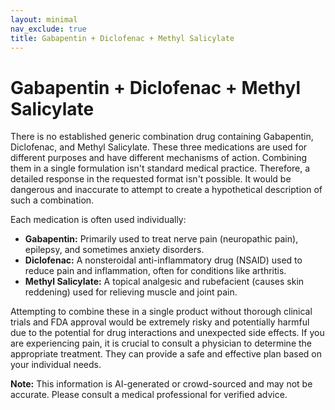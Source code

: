```yaml
---
layout: minimal
nav_exclude: true
title: Gabapentin + Diclofenac + Methyl Salicylate
---
```


# Gabapentin + Diclofenac + Methyl Salicylate

There is no established generic combination drug containing Gabapentin, Diclofenac, and Methyl Salicylate.  These three medications are used for different purposes and have different mechanisms of action. Combining them in a single formulation isn't standard medical practice.  Therefore, a detailed response in the requested format isn't possible.  It would be dangerous and inaccurate to attempt to create a hypothetical description of such a combination.

Each medication is often used individually:

* **Gabapentin:** Primarily used to treat nerve pain (neuropathic pain), epilepsy, and sometimes anxiety disorders.
* **Diclofenac:** A nonsteroidal anti-inflammatory drug (NSAID) used to reduce pain and inflammation, often for conditions like arthritis.
* **Methyl Salicylate:** A topical analgesic and rubefacient (causes skin reddening) used for relieving muscle and joint pain.

Attempting to combine these in a single product without thorough clinical trials and FDA approval would be extremely risky and potentially harmful due to the potential for drug interactions and unexpected side effects. If you are experiencing pain, it is crucial to consult a physician to determine the appropriate treatment.  They can provide a safe and effective plan based on your individual needs.


**Note:** This information is AI-generated or crowd-sourced and may not be accurate. Please consult a medical professional for verified advice.